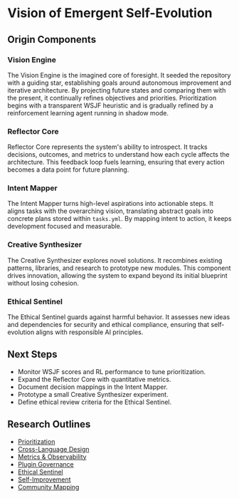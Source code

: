 # Vision of Emergent Self-Evolution

## Origin Components

### Vision Engine
The Vision Engine is the imagined core of foresight. It seeded the repository with a guiding star, establishing goals around autonomous improvement and iterative architecture. By projecting future states and comparing them with the present, it continually refines objectives and priorities. Prioritization begins with a transparent WSJF heuristic and is gradually refined by a reinforcement learning agent running in shadow mode.

### Reflector Core
Reflector Core represents the system's ability to introspect. It tracks decisions, outcomes, and metrics to understand how each cycle affects the architecture. This feedback loop fuels learning, ensuring that every action becomes a data point for future planning.

### Intent Mapper
The Intent Mapper turns high-level aspirations into actionable steps. It aligns tasks with the overarching vision, translating abstract goals into concrete plans stored within `tasks.yml`. By mapping intent to action, it keeps development focused and measurable.

### Creative Synthesizer
The Creative Synthesizer explores novel solutions. It recombines existing patterns, libraries, and research to prototype new modules. This component drives innovation, allowing the system to expand beyond its initial blueprint without losing cohesion.

### Ethical Sentinel
The Ethical Sentinel guards against harmful behavior. It assesses new ideas and dependencies for security and ethical compliance, ensuring that self-evolution aligns with responsible AI principles.

## Next Steps
- Monitor WSJF scores and RL performance to tune prioritization.
- Expand the Reflector Core with quantitative metrics.
- Document decision mappings in the Intent Mapper.
- Prototype a small Creative Synthesizer experiment.
- Define ethical review criteria for the Ethical Sentinel.

## Research Outlines
- [Prioritization](research/RB-003_Vision_Engine_Prioritization.md)
- [Cross-Language Design](research/RB-004_Cross_Language_Design.md)
- [Metrics & Observability](research/RB-005_Metrics_and_Observability.md)
- [Plugin Governance](research/RB-006_Governance.md)
- [Ethical Sentinel](research/RB-007_Ethical_Sentinel.md)
- [Self-Improvement](research/RB-008_Self_Improvement.md)
- [Community Mapping](research/RB-009_Community_Ecosystem_Mapping.md)
